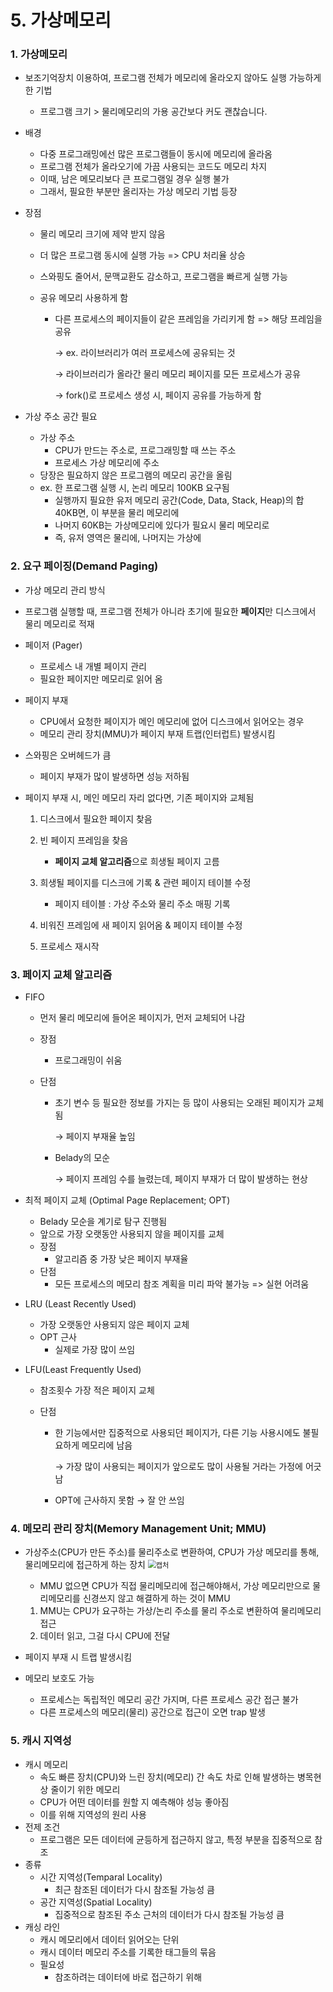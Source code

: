 # 5. 가상메모리



### 1. 가상메모리

* 보조기억장치 이용하여, 프로그램 전체가 메모리에 올라오지 않아도 실행 가능하게 한 기법

  * 프로그램 크기 > 물리메모리의 가용 공간보다 커도 괜찮습니다.

* 배경

  * 다중 프로그래밍에선 많은 프로그램들이 동시에 메모리에 올라옴
  * 프로그램 전체가 올라오기에 가끔 사용되는 코드도 메모리 차지
  * 이때, 남은 메모리보다 큰 프로그램일 경우 실행 불가
  * 그래서, 필요한 부분만 올리자는 가상 메모리 기법 등장

* 장점

  * 물리 메모리 크기에 제약 받지 않음

  * 더 많은 프로그램 동시에 실행 가능 => CPU 처리율 상승

  * 스와핑도 줄어서, 문맥교환도 감소하고, 프로그램을 빠르게 실행 가능

  * 공유 메모리 사용하게 함

    * 다른 프로세스의 페이지들이 같은 프레임을 가리키게 함 => 해당 프레임을 공유

      →   ex. 라이브러리가 여러 프로세스에 공유되는 것

      →   라이브러리가 올라간 물리 메모리 페이지를 모든 프로세스가 공유

      →   fork()로 프로세스 생성 시, 페이지 공유를 가능하게 함

* 가상 주소 공간 필요

  * 가상 주소 
    * CPU가 만드는 주소로, 프로그래밍할 때 쓰는 주소
    * 프로세스 가상 메모리에 주소
  * 당장은 필요하지 않은 프로그램의 메모리 공간을 올림
  * ex. 한 프로그램 실행 시, 논리 메모리 100KB 요구됨
    * 실행까지 필요한 유저 메모리 공간(Code, Data, Stack, Heap)의 합 40KB면, 이 부분을 물리 메모리에
    * 나머지 60KB는 가상메모리에 있다가 필요시 물리 메모리로
    * 즉, 유저 영역은 물리에, 나머지는 가상에



### 2. 요구 페이징(Demand Paging)

* 가상 메모리 관리 방식
* 프로그램 실행할 때, 프로그램 전체가 아니라 초기에 필요한 **페이지**만 디스크에서 물리 메모리로 적재
* 페이저 (Pager)

  * 프로세스 내 개별 페이지 관리
  * 필요한 페이지만 메모리로 읽어 옴
* 페이지 부재

  * CPU에서 요청한 페이지가 메인 메모리에 없어 디스크에서 읽어오는 경우
  * 메모리 관리 장치(MMU)가 페이지 부재 트랩(인터럽트) 발생시킴
  
* 스와핑은 오버헤드가 큼
  
  * 페이지 부재가 많이 발생하면 성능 저하됨
  
* 페이지 부재 시, 메인 메모리 자리 없다면, 기존 페이지와 교체됨
  
  1. 디스크에서 필요한 페이지 찾음
  
  2. 빈 페이지 프레임을 찾음
  
     * **페이지 교체 알고리즘**으로 희생될 페이지 고름
  
  3. 희생될 페이지를 디스크에 기록 & 관련 페이지 테이블 수정
      * 페이지 테이블 : 가상 주소와 물리 주소 매핑 기록
  4. 비워진 프레임에 새 페이지 읽어옴 & 페이지 테이블 수정
  
  5. 프로세스 재시작



### 3. 페이지 교체 알고리즘

* FIFO

  * 먼저 물리 메모리에 들어온 페이지가, 먼저 교체되어 나감

  * 장점

    * 프로그래밍이 쉬움

  * 단점

    * 초기 변수 등 필요한 정보를 가지는 등 많이 사용되는 오래된 페이지가 교체됨

      →   페이지 부재율 높임

    * Belady의 모순

      →   페이지 프레임 수를 늘렸는데, 페이지 부재가 더 많이 발생하는 현상

* 최적 페이지 교체 (Optimal Page Replacement; OPT)

  * Belady 모순을 계기로 탐구 진행됨
  * 앞으로 가장 오랫동안 사용되지 않을 페이지를 교체
  * 장점
    * 알고리즘 중 가장 낮은 페이지 부재율
  * 단점
    * 모든 프로세스의 메모리 참조 계획을 미리 파악 불가능 => 실현 어려움

* LRU (Least Recently Used)

  * 가장 오랫동안 사용되지 않은 페이지 교체
  * OPT 근사
    * 실제로 가장 많이 쓰임

* LFU(Least Frequently Used)

  * 참조횟수 가장 적은 페이지 교체

  * 단점

    * 한 기능에서만 집중적으로 사용되던 페이지가, 다른 기능 사용시에도 불필요하게 메모리에 남음

      →   가장 많이 사용되는 페이지가 앞으로도 많이 사용될 거라는 가정에 어긋남

    * OPT에 근사하지 못함 →  잘 안 쓰임




### 4. 메모리 관리 장치(Memory Management Unit; MMU)

* 가상주소(CPU가 만든 주소)를 물리주소로 변환하여, CPU가 가상 메모리를 통해, 물리메모리에 접근하게 하는 장치
  <img src="https://user-images.githubusercontent.com/70613905/178127477-0181a8ba-869c-4f53-8ae4-fe61c9c0cb81.JPG" alt="캡처" style="zoom:80%;" />

  * MMU 없으면 CPU가 직접 물리메모리에 접근해야해서, 가상 메모리만으로 물리메모리를 신경쓰지 않고 해결하게 하는 것이 MMU

  1. MMU는 CPU가 요구하는 가상/논리 주소를 물리 주소로 변환하여 물리메모리 접근
  2. 데이터 읽고, 그걸 다시 CPU에 전달

* 페이지 부재 시 트랩 발생시킴

* 메모리 보호도 가능

  * 프로세스는 독립적인 메모리 공간 가지며, 다른 프로세스 공간 접근 불가
  * 다른 프로세스의 메모리(물리) 공간으로 접근이 오면 trap 발생

  

### 5. 캐시 지역성

* 캐시 메모리
  * 속도 빠른 장치(CPU)와 느린 장치(메모리) 간 속도 차로 인해 발생하는 병목현상 줄이기 위한 메모리
  * CPU가 어떤 데이터를 원할 지 예측해야 성능 좋아짐
  * 이를 위해 지역성의 원리 사용
* 전제 조건
  * 프로그램은 모든 데이터에 균등하게 접근하지 않고, 특정 부분을 집중적으로 참조
* 종류
  * 시간 지역성(Temparal Locality)
    * 최근 참조된 데이터가 다시 참조될 가능성 큼
  * 공간 지역성(Spatial Locality)
    * 집중적으로 참조된 주소 근처의 데이터가 다시 참조될 가능성 큼
* 캐싱 라인
  * 캐시 메모리에서 데이터 읽어오는 단위
  * 캐시 데이터 메모리 주소를 기록한 태그들의 묶음
  * 필요성
    * 참조하려는 데이터에 바로 접근하기 위해